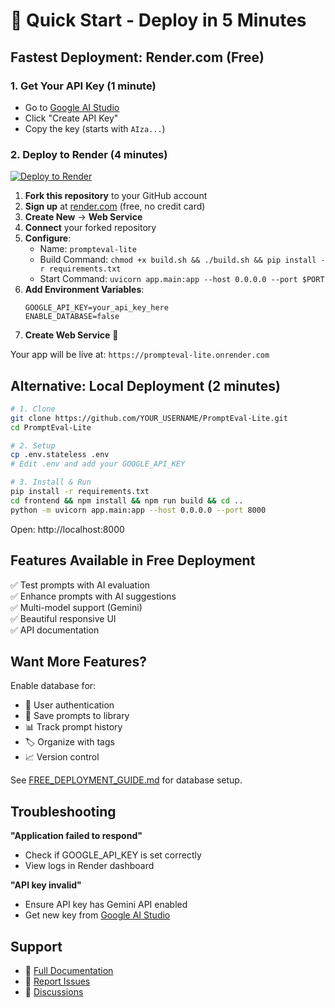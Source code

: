 # 🚀 Quick Start - Deploy in 5 Minutes

## Fastest Deployment: Render.com (Free)

### 1. Get Your API Key (1 minute)
- Go to [Google AI Studio](https://makersuite.google.com/app/apikey)
- Click "Create API Key"
- Copy the key (starts with `AIza...`)

### 2. Deploy to Render (4 minutes)

[![Deploy to Render](https://render.com/images/deploy-to-render-button.svg)](https://render.com/deploy)

1. **Fork this repository** to your GitHub account
2. **Sign up** at [render.com](https://render.com) (free, no credit card)
3. **Create New** → **Web Service**
4. **Connect** your forked repository
5. **Configure**:
   - Name: `prompteval-lite`
   - Build Command: `chmod +x build.sh && ./build.sh && pip install -r requirements.txt`
   - Start Command: `uvicorn app.main:app --host 0.0.0.0 --port $PORT`
6. **Add Environment Variables**:
   ```
   GOOGLE_API_KEY=your_api_key_here
   ENABLE_DATABASE=false
   ```
7. **Create Web Service** 🎉

Your app will be live at: `https://prompteval-lite.onrender.com`

## Alternative: Local Deployment (2 minutes)

```bash
# 1. Clone
git clone https://github.com/YOUR_USERNAME/PromptEval-Lite.git
cd PromptEval-Lite

# 2. Setup
cp .env.stateless .env
# Edit .env and add your GOOGLE_API_KEY

# 3. Install & Run
pip install -r requirements.txt
cd frontend && npm install && npm run build && cd ..
python -m uvicorn app.main:app --host 0.0.0.0 --port 8000
```

Open: http://localhost:8000

## Features Available in Free Deployment

✅ Test prompts with AI evaluation  
✅ Enhance prompts with AI suggestions  
✅ Multi-model support (Gemini)  
✅ Beautiful responsive UI  
✅ API documentation  

## Want More Features?

Enable database for:
- 🔐 User authentication
- 💾 Save prompts to library
- 📊 Track prompt history
- 🏷️ Organize with tags
- 📈 Version control

See [FREE_DEPLOYMENT_GUIDE.md](docs/FREE_DEPLOYMENT_GUIDE.md) for database setup.

## Troubleshooting

**"Application failed to respond"**
- Check if GOOGLE_API_KEY is set correctly
- View logs in Render dashboard

**"API key invalid"**
- Ensure API key has Gemini API enabled
- Get new key from [Google AI Studio](https://makersuite.google.com/app/apikey)

## Support

- 📖 [Full Documentation](docs/README.md)
- 🐛 [Report Issues](https://github.com/YOUR_USERNAME/PromptEval-Lite/issues)
- 💬 [Discussions](https://github.com/YOUR_USERNAME/PromptEval-Lite/discussions)